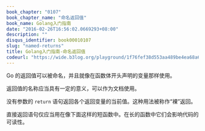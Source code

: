 ```yaml
---
book_chapter: "0107"
book_chapter_name: "命名返回值"
book_name: Golang入门指南
date: "2016-02-26T16:56:02.0669293+08:00"
description: ""
disqus_identifier: book00010107
slug: "named-returns"
title: Golang入门指南-命名返回值
codeurl: "https://wide.b3log.org/playground/1f76fef38d553aa489be4ea68a65fd9b.go"
---
```





Go 的返回值可以被命名，并且就像在函数体开头声明的变量那样使用。

返回值的名称应当具有一定的意义，可以作为文档使用。

没有参数的 `return` 语句返回各个返回变量的当前值。这种用法被称作“裸”返回。

直接返回语句仅应当用在像下面这样的短函数中。在长的函数中它们会影响代码的可读性。

<!-- ```go
package main

import "fmt"

func split(sum int) (x, y int) {
	x = sum * 4 / 9
	y = sum - x
	return
}

func main() {
	fmt.Println(split(17))
}

``` -->

